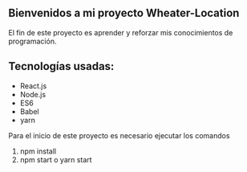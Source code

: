 ## Bienvenidos a mi proyecto Wheater-Location

El fin de este proyecto es aprender y reforzar mis conocimientos de programación.

 ## Tecnologías usadas:
  - React.js
  - Node.js
  - ES6
  - Babel
  - yarn

Para el inicio de este proyecto es necesario ejecutar los comandos

  1. npm install
  2. npm start o yarn start
